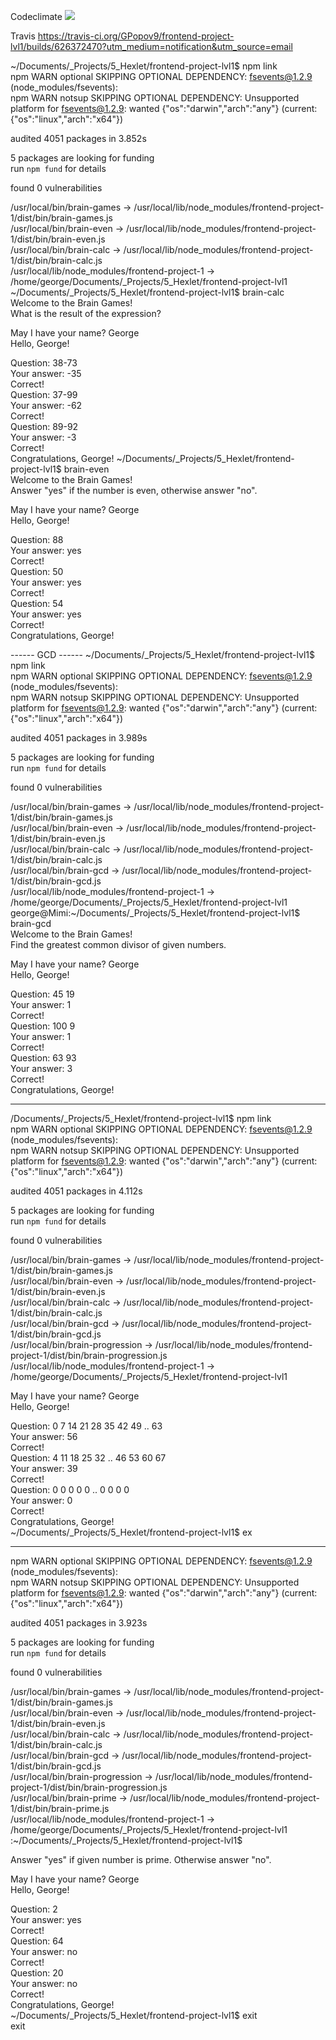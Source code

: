 Codeclimate
<a href="https://codeclimate.com/github/GPopov9/frontend-project-lvl1/maintainability"><img src="https://api.codeclimate.com/v1/badges/a85e9647f125f1e873f1/maintainability" /></a>

Travis
https://travis-ci.org/GPopov9/frontend-project-lvl1/builds/626372470?utm_medium=notification&utm_source=email

~/Documents/_Projects/5_Hexlet/frontend-project-lvl1$ npm link                                                                                                                     
npm WARN optional SKIPPING OPTIONAL DEPENDENCY: fsevents@1.2.9 (node_modules/fsevents):                                                                                                        
npm WARN notsup SKIPPING OPTIONAL DEPENDENCY: Unsupported platform for fsevents@1.2.9: wanted {"os":"darwin","arch":"any"} (current: {"os":"linux","arch":"x64"})                              
                                                                                                                                                                                               
audited 4051 packages in 3.852s                                                                                                                                                                
                                                                                                                                                                                               
5 packages are looking for funding                                                                                                                                                             
  run `npm fund` for details                                                                                                                                                                   
                                                                                                                                                                                               
found 0 vulnerabilities                                                                                                                                                                        
                                                                                                                                                                                               
/usr/local/bin/brain-games -> /usr/local/lib/node_modules/frontend-project-1/dist/bin/brain-games.js                                                                                           
/usr/local/bin/brain-even -> /usr/local/lib/node_modules/frontend-project-1/dist/bin/brain-even.js                                                                                             
/usr/local/bin/brain-calc -> /usr/local/lib/node_modules/frontend-project-1/dist/bin/brain-calc.js                                                                                             
/usr/local/lib/node_modules/frontend-project-1 -> /home/george/Documents/_Projects/5_Hexlet/frontend-project-lvl1  
~/Documents/_Projects/5_Hexlet/frontend-project-lvl1$ brain-calc                                                                                                                   
Welcome to the Brain Games!                                                                                                                                                                    
What is the result of the expression?                                                                                                                                                          
                                                                                                                                                                                               
May I have your name? George                                                                                                                                                                   
Hello, George!                                                                                                                                                                                 
                                                                                                                                                                                               
Question: 38-73                                                                                                                                                                                
Your answer: -35                                                                                                                                                                               
Correct!                                                                                                                                                                                       
Question: 37-99                                                                                                                                                                                
Your answer: -62                                                                                                                                                                               
Correct!                                                                                                                                                                                       
Question: 89-92                                                                                                                                                                                
Your answer: -3                                                                                                                                                                                
Correct!                                                                                                                                                                                       
Congratulations, George!
~/Documents/_Projects/5_Hexlet/frontend-project-lvl1$ brain-even                                                                                                                   
Welcome to the Brain Games!                                                                                                                                                                    
Answer "yes" if the number is even, otherwise answer "no".                                                                                                                                     
                                                                                                                                                                                               
May I have your name? George                                                                                                                                                                   
Hello, George!                                                                                                                                                                                 
                                                                                                                                                                                               
Question: 88                                                                                                                                                                                   
Your answer: yes                                                                                                                                                                               
Correct!                                                                                                                                                                                       
Question: 50                                                                                                                                                                                   
Your answer: yes                                                                                                                                                                               
Correct!                                                                                                                                                                                       
Question: 54                                                                                                                                                                                   
Your answer: yes                                                                                                                                                                               
Correct!                                                                                                                                                                                       
Congratulations, George!  


------ GCD ------ 
~/Documents/_Projects/5_Hexlet/frontend-project-lvl1$ npm link                                                                                                                     
npm WARN optional SKIPPING OPTIONAL DEPENDENCY: fsevents@1.2.9 (node_modules/fsevents):                                                                                                        
npm WARN notsup SKIPPING OPTIONAL DEPENDENCY: Unsupported platform for fsevents@1.2.9: wanted {"os":"darwin","arch":"any"} (current: {"os":"linux","arch":"x64"})                              
                                                                                                                                                                                               
audited 4051 packages in 3.989s                                                                                                                                                                
                                                                                                                                                                                               
5 packages are looking for funding                                                                                                                                                             
  run `npm fund` for details                                                                                                                                                                   
                                                                                                                                                                                               
found 0 vulnerabilities                                                                                                                                                                        
                                                                                                                                                                                               
/usr/local/bin/brain-games -> /usr/local/lib/node_modules/frontend-project-1/dist/bin/brain-games.js                                                                                           
/usr/local/bin/brain-even -> /usr/local/lib/node_modules/frontend-project-1/dist/bin/brain-even.js                                                                                             
/usr/local/bin/brain-calc -> /usr/local/lib/node_modules/frontend-project-1/dist/bin/brain-calc.js                                                                                             
/usr/local/bin/brain-gcd -> /usr/local/lib/node_modules/frontend-project-1/dist/bin/brain-gcd.js                                                                                               
/usr/local/lib/node_modules/frontend-project-1 -> /home/george/Documents/_Projects/5_Hexlet/frontend-project-lvl1   
george@Mimi:~/Documents/_Projects/5_Hexlet/frontend-project-lvl1$ brain-gcd                                                                                                                    
Welcome to the Brain Games!                                                                                                                                                                    
Find the greatest common divisor of given numbers.                                                                                                                                             
                                                                                                                                                                                               
May I have your name? George                                                                                                                                                                   
Hello, George!                                                                                                                                                                                 
                                                                                                                                                                                               
Question: 45 19                                                                                                                                                                                
Your answer: 1                                                                                                                                                                                 
Correct!                                                                                                                                                                                       
Question: 100 9                                                                                                                                                                                
Your answer: 1                                                                                                                                                                                 
Correct!                                                                                                                                                                                       
Question: 63 93                                                                                                                                                                                
Your answer: 3                                                                                                                                                                                 
Correct!                                                                                                                                                                                       
Congratulations, George!         

---------

/Documents/_Projects/5_Hexlet/frontend-project-lvl1$ npm link                                                                                                                     
npm WARN optional SKIPPING OPTIONAL DEPENDENCY: fsevents@1.2.9 (node_modules/fsevents):                                                                                                        
npm WARN notsup SKIPPING OPTIONAL DEPENDENCY: Unsupported platform for fsevents@1.2.9: wanted {"os":"darwin","arch":"any"} (current: {"os":"linux","arch":"x64"})                              
                                                                                                                                                                                               
audited 4051 packages in 4.112s                                                                                                                                                                
                                                                                                                                                                                               
5 packages are looking for funding                                                                                                                                                             
  run `npm fund` for details                                                                                                                                                                   
                                                                                                                                                                                               
found 0 vulnerabilities                                                                                                                                                                        
                                                                                                                                                                                               
/usr/local/bin/brain-games -> /usr/local/lib/node_modules/frontend-project-1/dist/bin/brain-games.js                                                                                           
/usr/local/bin/brain-even -> /usr/local/lib/node_modules/frontend-project-1/dist/bin/brain-even.js                                                                                             
/usr/local/bin/brain-calc -> /usr/local/lib/node_modules/frontend-project-1/dist/bin/brain-calc.js                                                                                             
/usr/local/bin/brain-gcd -> /usr/local/lib/node_modules/frontend-project-1/dist/bin/brain-gcd.js                                                                                               
/usr/local/bin/brain-progression -> /usr/local/lib/node_modules/frontend-project-1/dist/bin/brain-progression.js                                                                               
/usr/local/lib/node_modules/frontend-project-1 -> /home/george/Documents/_Projects/5_Hexlet/frontend-project-lvl1   
                                                                                                                                                                                               
May I have your name? George                                                                                                                                                                   
Hello, George!                                                                                                                                                                                 
                                                                                                                                                                                               
Question:  0 7 14 21 28 35 42 49 .. 63                                                                                                                                                         
Your answer: 56                                                                                                                                                                                
Correct!                                                                                                                                                                                       
Question:  4 11 18 25 32 .. 46 53 60 67                                                                                                                                                        
Your answer: 39                                                                                                                                                                                
Correct!                                                                                                                                                                                       
Question:  0 0 0 0 0 .. 0 0 0 0                                                                                                                                                                
Your answer: 0                                                                                                                                                                                 
Correct!                                                                                                                                                                                       
Congratulations, George!                                                                                                                                                                       
~/Documents/_Projects/5_Hexlet/frontend-project-lvl1$ ex                                                                                                                           


----
npm WARN optional SKIPPING OPTIONAL DEPENDENCY: fsevents@1.2.9 (node_modules/fsevents):                                                                                                        
npm WARN notsup SKIPPING OPTIONAL DEPENDENCY: Unsupported platform for fsevents@1.2.9: wanted {"os":"darwin","arch":"any"} (current: {"os":"linux","arch":"x64"})                              
                                                                                                                                                                                               
audited 4051 packages in 3.923s                                                                                                                                                                
                                                                                                                                                                                               
5 packages are looking for funding                                                                                                                                                             
  run `npm fund` for details                                                                                                                                                                   
                                                                                                                                                                                               
found 0 vulnerabilities                                                                                                                                                                        
                                                                                                                                                                                               
/usr/local/bin/brain-games -> /usr/local/lib/node_modules/frontend-project-1/dist/bin/brain-games.js                                                                                           
/usr/local/bin/brain-even -> /usr/local/lib/node_modules/frontend-project-1/dist/bin/brain-even.js                                                                                             
/usr/local/bin/brain-calc -> /usr/local/lib/node_modules/frontend-project-1/dist/bin/brain-calc.js                                                                                             
/usr/local/bin/brain-gcd -> /usr/local/lib/node_modules/frontend-project-1/dist/bin/brain-gcd.js                                                                                               
/usr/local/bin/brain-progression -> /usr/local/lib/node_modules/frontend-project-1/dist/bin/brain-progression.js                                                                               
/usr/local/bin/brain-prime -> /usr/local/lib/node_modules/frontend-project-1/dist/bin/brain-prime.js                                                                                           
/usr/local/lib/node_modules/frontend-project-1 -> /home/george/Documents/_Projects/5_Hexlet/frontend-project-lvl1                                                                              
:~/Documents/_Projects/5_Hexlet/frontend-project-lvl1$                                                                                                                              

Answer "yes" if given number is prime. Otherwise answer "no".                                                                                                                                  
                                                                                                                                                                                               
May I have your name? George                                                                                                                                                                   
Hello, George!                                                                                                                                                                                 
                                                                                                                                                                                               
Question: 2                                                                                                                                                                                    
Your answer: yes                                                                                                                                                                               
Correct!                                                                                                                                                                                       
Question: 64                                                                                                                                                                                   
Your answer: no                                                                                                                                                                                
Correct!                                                                                                                                                                                       
Question: 20                                                                                                                                                                                   
Your answer: no                                                                                                                                                                                
Correct!                                                                                                                                                                                       
Congratulations, George!                                                                                                                                                                       
~/Documents/_Projects/5_Hexlet/frontend-project-lvl1$ exit                                                                                                                         
exit                                                                                                                                                                                           
                                                                                                                                                                                               

